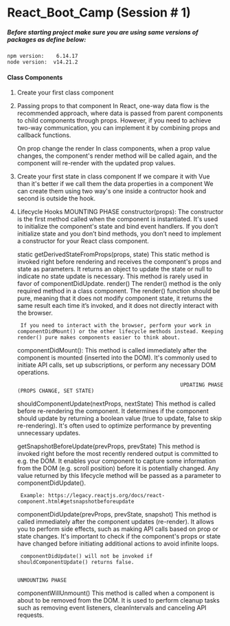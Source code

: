 # React_Boot_Camp (Session # 1)

##### Before starting project make sure you are using same versions of packages as define below:

    npm version:    6.14.17
    node version:  v14.21.2

#### Class Components
1. Create your first class component

2. Passing props to that component
    In React, one-way data flow is the recommended approach, where data is passed from parent components to child components through props. However, if you need to achieve two-way communication, you can implement it by combining props and callback functions.

    On prop change the render In class components, when a prop value changes, the component's render method will be called again, and the component will re-render with the updated prop values.

3. Create your first state in class component
    If we compare it with Vue than it's better if we call them the data properties in a component
    We can create them using two way's one inside a contructor hook and second is outside the hook.

4. Lifecycle Hooks
                                                                        MOUNTING PHASE
    constructor(props):
        The constructor is the first method called when the component is instantiated. It's used to initialize the component's state and bind event handlers.
        If you don’t initialize state and you don’t bind methods, you don’t need to implement a constructor for your React class component.

    static getDerivedStateFromProps(props, state)
        This static method is invoked right before rendering and receives the component's props and state as parameters. It returns an object to update the state or null to indicate no state update is necessary. This method is rarely used in favor of componentDidUpdate.
    render()
        The render() method is the only required method in a class component. The render() function should be pure, meaning that it does not modify component state, it returns the same result each time it’s invoked, and it does not directly interact with the browser.

        If you need to interact with the browser, perform your work in componentDidMount() or the other lifecycle methods instead. Keeping render() pure makes components easier to think about.

    componentDidMount():
        This method is called immediately after the component is mounted (inserted into the DOM). It's commonly used to initiate API calls, set up subscriptions, or perform any necessary DOM operations.

                                                            UPDATING PHASE (PROPS CHANGE, SET STATE)

    shouldComponentUpdate(nextProps, nextState)
        This method is called before re-rendering the component. It determines if the component should update by returning a boolean value (true to update, false to skip re-rendering). It's often used to optimize performance by preventing unnecessary updates.

    getSnapshotBeforeUpdate(prevProps, prevState)
        This method is invoked right before the most recently rendered output is committed to e.g. the DOM. It enables your component to capture some information from the DOM (e.g. scroll position) before it is potentially changed. Any value returned by this lifecycle method will be passed as a parameter to componentDidUpdate().

        Example: https://legacy.reactjs.org/docs/react-component.html#getsnapshotbeforeupdate

    componentDidUpdate(prevProps, prevState, snapshot)
        This method is called immediately after the component updates (re-render). It allows you to perform side effects, such as making API calls based on prop or state changes. It's important to check if the component's props or state have changed before initiating additional actions to avoid infinite loops.

        componentDidUpdate() will not be invoked if shouldComponentUpdate() returns false.

                                                                        UNMOUNTING PHASE

    componentWillUnmount()
        This method is called when a component is about to be removed from the DOM. It is used to perform cleanup tasks such as removing event listeners, cleanIntervals and canceling API requests.
